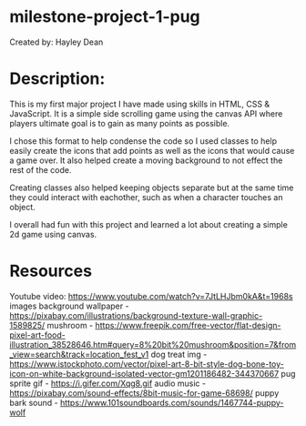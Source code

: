 # milestone-project-1-pug
Created by: Hayley Dean

# Description:
This is my first major project I have made using skills in HTML, CSS & JavaScript.
It is a simple side scrolling game using the canvas API where players ultimate goal is to gain as many points as possible.

I chose this format to help condense the code so I used classes to help easily create the icons that add points as well as the icons that would cause a game over. It also helped create a moving background to not effect the rest of the code. 

Creating classes also helped keeping objects separate but at the same time they could interact with eachother, such as when a character touches an object.

I overall had fun with this project and learned a lot about creating a simple 2d game using canvas.

# Resources 
Youtube video: https://www.youtube.com/watch?v=7JtLHJbm0kA&t=1968s
images
background wallpaper - https://pixabay.com/illustrations/background-texture-wall-graphic-1589825/
mushroom - https://www.freepik.com/free-vector/flat-design-pixel-art-food-illustration_38528646.htm#query=8%20bit%20mushroom&position=7&from_view=search&track=location_fest_v1
dog treat img - https://www.istockphoto.com/vector/pixel-art-8-bit-style-dog-bone-toy-icon-on-white-background-isolated-vector-gm1201186482-344370667
pug sprite gif - https://i.gifer.com/Xqg8.gif
audio music - https://pixabay.com/sound-effects/8bit-music-for-game-68698/
puppy bark sound - https://www.101soundboards.com/sounds/1467744-puppy-wolf

